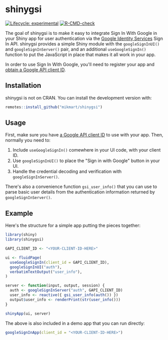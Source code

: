 
# shinygsi

<!-- badges: start -->
[![Lifecycle: experimental](https://img.shields.io/badge/lifecycle-experimental-orange.svg)](https://lifecycle.r-lib.org/articles/stages.html#experimental)
[![R-CMD-check](https://github.com/mikmart/shinygsi/workflows/R-CMD-check/badge.svg)](https://github.com/mikmart/shinygsi/actions)
<!-- badges: end -->

The goal of shinygsi is to make it easy to integrate Sign In With Google in your Shiny app for user authentication via the [Google Identity Services](https://developers.google.com/identity/gsi/web) Sign In API. shinygsi provides a simple Shiny module with the `googleSignInUI()` and `googleSignInServer()` pair, and an additional `useGoogleSignIn()` function to put the JavaScript in place that makes it all work in your app.

In order to use Sign In With Google, you'll need to register your app and [obtain a Google API client ID](https://developers.google.com/identity/gsi/web/guides/get-google-api-clientid).

## Installation

shinygsi is not on CRAN. You can install the development version with:

``` r
remotes::install_github("mikmart/shinygsi")
```

## Usage

First, make sure you have [a Google API client ID](https://developers.google.com/identity/gsi/web/guides/get-google-api-clientid) to use with your app. Then, normally you need to:

1. Include `useGoogleSignIn()` comewhere in your UI code, with your client ID.
2. Use `googleSignInUI()` to place the "Sign in with Google" button in your UI.
3. Handle the credential decoding and verification with `googleSignInServer()`.

There's also a convenience function `gsi_user_info()` that you can use to parse basic user details from the authentication information returned by `googleSignInServer()`.

## Example

Here's the structure for a simple app putting the pieces together:

``` r
library(shiny)
library(shinygsi)

GAPI_CLIENT_ID <- "<YOUR-CLIENT-ID-HERE>"

ui <- fluidPage(
  useGoogleSignIn(client_id = GAPI_CLIENT_ID),
  googleSignInUI("auth"),
  verbatimTextOutput("user_info"),
)

server <- function(input, output, session) {
  auth <- googleSignInServer("auth", GAPI_CLIENT_ID)
  user_info <- reactive({ gsi_user_info(auth()) })
  output$user_info <- renderPrint(str(user_info()))
}

shinyApp(ui, server)
```

The above is also included in a demo app that you can run directly:

``` r
googleSignInApp(client_id = "<YOUR-CLIENT-ID-HERE>")
```
